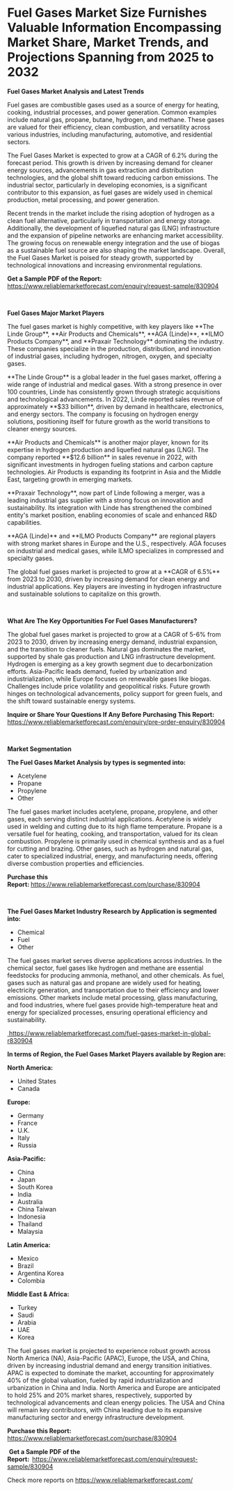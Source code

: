 <p><h1>Fuel Gases Market Size Furnishes Valuable Information Encompassing Market Share, Market Trends, and Projections Spanning from 2025 to 2032</h1></p><p><strong>Fuel Gases Market Analysis and Latest Trends</strong></p>
<p><p>Fuel gases are combustible gases used as a source of energy for heating, cooking, industrial processes, and power generation. Common examples include natural gas, propane, butane, hydrogen, and methane. These gases are valued for their efficiency, clean combustion, and versatility across various industries, including manufacturing, automotive, and residential sectors.</p><p>The Fuel Gases Market is expected to grow at a CAGR of 6.2% during the forecast period. This growth is driven by increasing demand for cleaner energy sources, advancements in gas extraction and distribution technologies, and the global shift toward reducing carbon emissions. The industrial sector, particularly in developing economies, is a significant contributor to this expansion, as fuel gases are widely used in chemical production, metal processing, and power generation.</p><p>Recent trends in the market include the rising adoption of hydrogen as a clean fuel alternative, particularly in transportation and energy storage. Additionally, the development of liquefied natural gas (LNG) infrastructure and the expansion of pipeline networks are enhancing market accessibility. The growing focus on renewable energy integration and the use of biogas as a sustainable fuel source are also shaping the market landscape. Overall, the Fuel Gases Market is poised for steady growth, supported by technological innovations and increasing environmental regulations.</p></p>
<p><strong>Get a Sample PDF of the Report:&nbsp;</strong> <a href="https://www.reliablemarketforecast.com/enquiry/request-sample/830904?utm_campaign=1097&utm_medium=2&utm_source=Github&utm_content=ia&utm_term=26012025&utm_id=fuel-gases">https://www.reliablemarketforecast.com/enquiry/request-sample/830904</a></p>
<p>&nbsp;</p>
<p><strong>Fuel Gases Major Market Players</strong></p>
<p><p>The fuel gases market is highly competitive, with key players like **The Linde Group**, **Air Products and Chemicals**, **AGA (Linde)**, **ILMO Products Company**, and **Praxair Technology** dominating the industry. These companies specialize in the production, distribution, and innovation of industrial gases, including hydrogen, nitrogen, oxygen, and specialty gases.</p><p>**The Linde Group** is a global leader in the fuel gases market, offering a wide range of industrial and medical gases. With a strong presence in over 100 countries, Linde has consistently grown through strategic acquisitions and technological advancements. In 2022, Linde reported sales revenue of approximately **$33 billion**, driven by demand in healthcare, electronics, and energy sectors. The company is focusing on hydrogen energy solutions, positioning itself for future growth as the world transitions to cleaner energy sources.</p><p>**Air Products and Chemicals** is another major player, known for its expertise in hydrogen production and liquefied natural gas (LNG). The company reported **$12.6 billion** in sales revenue in 2022, with significant investments in hydrogen fueling stations and carbon capture technologies. Air Products is expanding its footprint in Asia and the Middle East, targeting growth in emerging markets.</p><p>**Praxair Technology**, now part of Linde following a merger, was a leading industrial gas supplier with a strong focus on innovation and sustainability. Its integration with Linde has strengthened the combined entity's market position, enabling economies of scale and enhanced R&D capabilities.</p><p>**AGA (Linde)** and **ILMO Products Company** are regional players with strong market shares in Europe and the U.S., respectively. AGA focuses on industrial and medical gases, while ILMO specializes in compressed and specialty gases.</p><p>The global fuel gases market is projected to grow at a **CAGR of 6.5%** from 2023 to 2030, driven by increasing demand for clean energy and industrial applications. Key players are investing in hydrogen infrastructure and sustainable solutions to capitalize on this growth.</p></p>
<p>&nbsp;</p>
<p><strong>What Are The Key Opportunities For Fuel Gases Manufacturers?</strong></p>
<p><p>The global fuel gases market is projected to grow at a CAGR of 5-6% from 2023 to 2030, driven by increasing energy demand, industrial expansion, and the transition to cleaner fuels. Natural gas dominates the market, supported by shale gas production and LNG infrastructure development. Hydrogen is emerging as a key growth segment due to decarbonization efforts. Asia-Pacific leads demand, fueled by urbanization and industrialization, while Europe focuses on renewable gases like biogas. Challenges include price volatility and geopolitical risks. Future growth hinges on technological advancements, policy support for green fuels, and the shift toward sustainable energy systems.</p></p>
<p><strong>Inquire or Share Your Questions If Any Before Purchasing This Report:</strong> <a href="https://www.reliablemarketforecast.com/enquiry/pre-order-enquiry/830904?utm_campaign=1097&utm_medium=2&utm_source=Github&utm_content=ia&utm_term=26012025&utm_id=fuel-gases">https://www.reliablemarketforecast.com/enquiry/pre-order-enquiry/830904</a></p>
<p>&nbsp;</p>
<p><strong>Market Segmentation</strong></p>
<p><strong>The Fuel Gases Market Analysis by types is segmented into:</strong></p>
<p><ul><li>Acetylene</li><li>Propane</li><li>Propylene</li><li>Other</li></ul></p>
<p><p>The fuel gases market includes acetylene, propane, propylene, and other gases, each serving distinct industrial applications. Acetylene is widely used in welding and cutting due to its high flame temperature. Propane is a versatile fuel for heating, cooking, and transportation, valued for its clean combustion. Propylene is primarily used in chemical synthesis and as a fuel for cutting and brazing. Other gases, such as hydrogen and natural gas, cater to specialized industrial, energy, and manufacturing needs, offering diverse combustion properties and efficiencies.</p></p>
<p><strong>Purchase this Report:&nbsp;</strong><a href="https://www.reliablemarketforecast.com/purchase/830904?utm_campaign=1097&utm_medium=2&utm_source=Github&utm_content=ia&utm_term=26012025&utm_id=fuel-gases">https://www.reliablemarketforecast.com/purchase/830904</a></p>
<p>&nbsp;</p>
<p><strong>The Fuel Gases Market Industry Research by Application is segmented into:</strong></p>
<p><ul><li>Chemical</li><li>Fuel</li><li>Other</li></ul></p>
<p><p>The fuel gases market serves diverse applications across industries. In the chemical sector, fuel gases like hydrogen and methane are essential feedstocks for producing ammonia, methanol, and other chemicals. As fuel, gases such as natural gas and propane are widely used for heating, electricity generation, and transportation due to their efficiency and lower emissions. Other markets include metal processing, glass manufacturing, and food industries, where fuel gases provide high-temperature heat and energy for specialized processes, ensuring operational efficiency and sustainability.</p></p>
<p><a href="https://www.reliablemarketforecast.com/fuel-gases-market-in-global-r830904?utm_campaign=1097&utm_medium=2&utm_source=Github&utm_content=ia&utm_term=26012025&utm_id=fuel-gases">&nbsp;https://www.reliablemarketforecast.com/fuel-gases-market-in-global-r830904</a></p>
<p><strong>In terms of Region, the Fuel Gases Market Players available by Region are:</strong></p>
<p>
    <p> <strong> North America: </strong>
        <ul>
            <li>United States</li>
            <li>Canada</li>
        </ul>
        </p> 
    <p> <strong> Europe: </strong>
        <ul>
            <li>Germany</li>
            <li>France</li>
            <li>U.K.</li>
            <li>Italy</li>
            <li>Russia</li>
        </ul>
        </p> 
    <p> <strong> Asia-Pacific: </strong>
        <ul>
            <li>China</li>
            <li>Japan</li>
            <li>South Korea</li>
            <li>India</li>
            <li>Australia</li>
            <li>China Taiwan</li>
            <li>Indonesia</li>
            <li>Thailand</li>
            <li>Malaysia</li>
        </ul>
        </p> 
    <p> <strong> Latin America: </strong>
        <ul>
            <li>Mexico</li>
            <li>Brazil</li>
            <li>Argentina Korea</li>
            <li>Colombia</li>
        </ul>
        </p> 
    <p> <strong> Middle East & Africa: </strong>
        <ul>
            <li>Turkey</li>
            <li>Saudi</li>
            <li>Arabia</li>
            <li>UAE</li>
            <li>Korea</li>
        </ul>
    </p>
    </p>
<p><p>The fuel gases market is projected to experience robust growth across North America (NA), Asia-Pacific (APAC), Europe, the USA, and China, driven by increasing industrial demand and energy transition initiatives. APAC is expected to dominate the market, accounting for approximately 40% of the global valuation, fueled by rapid industrialization and urbanization in China and India. North America and Europe are anticipated to hold 25% and 20% market shares, respectively, supported by technological advancements and clean energy policies. The USA and China will remain key contributors, with China leading due to its expansive manufacturing sector and energy infrastructure development.</p></p>
<p><strong>Purchase this Report: </strong><a href="https://www.reliablemarketforecast.com/purchase/830904?utm_campaign=1097&utm_medium=2&utm_source=Github&utm_content=ia&utm_term=26012025&utm_id=fuel-gases">https://www.reliablemarketforecast.com/purchase/830904</a></p>
<p>&nbsp;<strong>Get a Sample PDF of the Report:&nbsp;&nbsp;</strong><a href="https://www.reliablemarketforecast.com/enquiry/request-sample/830904?utm_campaign=1097&utm_medium=2&utm_source=Github&utm_content=ia&utm_term=26012025&utm_id=fuel-gases">https://www.reliablemarketforecast.com/enquiry/request-sample/830904</a></p>
<p><strong></strong></p>
<p>Check more reports on <a href="https://www.reliablemarketforecast.com/?utm_campaign=1097&utm_medium=2&utm_source=Github&utm_content=ia&utm_term=26012025&utm_id=fuel-gases">https://www.reliablemarketforecast.com/</a></p>